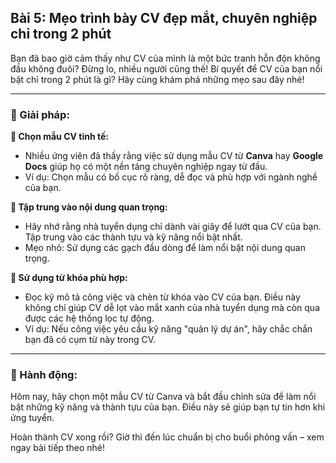 ## Bài 5: Mẹo trình bày CV đẹp mắt, chuyên nghiệp chỉ trong 2 phút

Bạn đã bao giờ cảm thấy như CV của mình là một bức tranh hỗn độn không đầu không đuôi? Đừng lo, nhiều người cũng thế! Bí quyết để CV của bạn nổi bật chỉ trong 2 phút là gì? Hãy cùng khám phá những mẹo sau đây nhé!

---

### 📌 Giải pháp:

**🔹 Chọn mẫu CV tinh tế:**

- Nhiều ứng viên đã thấy rằng việc sử dụng mẫu CV từ **Canva** hay **Google Docs** giúp họ có một nền tảng chuyên nghiệp ngay từ đầu.  
- Ví dụ: Chọn mẫu có bố cục rõ ràng, dễ đọc và phù hợp với ngành nghề của bạn.

**🔹 Tập trung vào nội dung quan trọng:**

- Hãy nhớ rằng nhà tuyển dụng chỉ dành vài giây để lướt qua CV của bạn. Tập trung vào các thành tựu và kỹ năng nổi bật nhất.  
- Mẹo nhỏ: Sử dụng các gạch đầu dòng để làm nổi bật nội dung quan trọng.

**🔹 Sử dụng từ khóa phù hợp:**

- Đọc kỹ mô tả công việc và chèn từ khóa vào CV của bạn. Điều này không chỉ giúp CV dễ lọt vào mắt xanh của nhà tuyển dụng mà còn qua được các hệ thống lọc tự động.  
- Ví dụ: Nếu công việc yêu cầu kỹ năng "quản lý dự án", hãy chắc chắn bạn đã có cụm từ này trong CV.

---

### 🚀 Hành động:

Hôm nay, hãy chọn một mẫu CV từ Canva và bắt đầu chỉnh sửa để làm nổi bật những kỹ năng và thành tựu của bạn. Điều này sẽ giúp bạn tự tin hơn khi ứng tuyển.

Hoàn thành CV xong rồi? Giờ thì đến lúc chuẩn bị cho buổi phỏng vấn – xem ngay bài tiếp theo nhé!